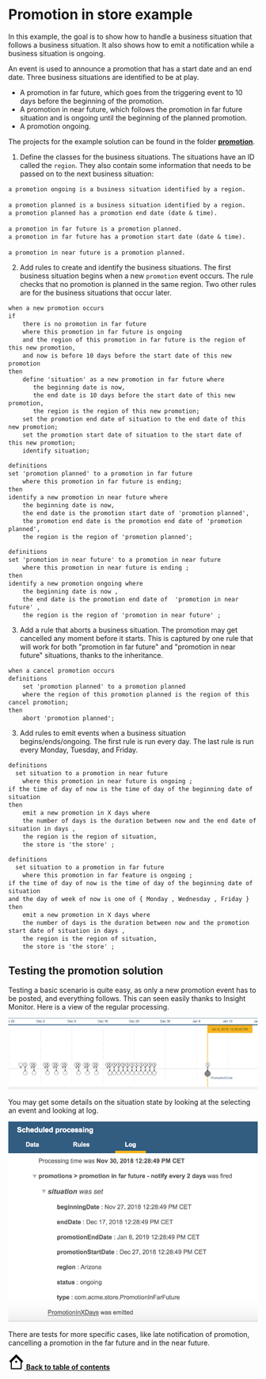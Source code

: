 # Promotion in store example

In this example, the goal is to show how to handle a business situation that follows a business situation. It also shows how to emit a notification while a business situation is ongoing.

An event is used to announce a promotion that has a start date and an end date. Three business situations are identified to be at play.

-   A promotion in far future, which goes from the triggering event to 10 days before the beginning of the promotion.
-   A promotion in near future, which follows the promotion in far future situation and is ongoing until the beginning of the planned promotion.
-   A promotion ongoing.

The projects for the example solution can be found in the folder **[promotion](../promotion)**.

1.   Define the classes for the business situations. 
The situations have an ID called the `region`. 
They also contain some information that needs to be passed on to the next business situation:

```BMD
a promotion ongoing is a business situation identified by a region.

a promotion planned is a business situation identified by a region.
a promotion planned has a promotion end date (date & time).

a promotion in far future is a promotion planned.
a promotion in far future has a promotion start date (date & time).

a promotion in near future is a promotion planned.
```

2.   Add rules to create and identify the business situations. 
The first business situation begins when a new `promotion` event occurs. 
The rule checks that no promotion is planned in the same region. 
Two other rules are for the business situations that occur later.


```BERL
when a new promotion occurs
if
    there is no promotion in far future
    where this promotion in far future is ongoing
    and the region of this promotion in far future is the region of this new promotion,
    and now is before 10 days before the start date of this new promotion
then
    define 'situation' as a new promotion in far future where
       the beginning date is now,
       the end date is 10 days before the start date of this new promotion,
       the region is the region of this new promotion;
    set the promotion end date of situation to the end date of this new promotion;
    set the promotion start date of situation to the start date of this new promotion;
    identify situation;
```

```BERL
definitions
set 'promotion planned' to a promotion in far future  
    where this promotion in far future is ending;
then
identify a new promotion in near future where
    the beginning date is now,
    the end date is the promotion start date of 'promotion planned',
    the promotion end date is the promotion end date of 'promotion planned',
    the region is the region of 'promotion planned';
```

```BERL
definitions
set 'promotion in near future' to a promotion in near future 
    where this promotion in near future is ending ;
then
identify a new promotion ongoing where 
    the beginning date is now ,
    the end date is the promotion end date of  'promotion in near future' ,
    the region is the region of 'promotion in near future' ;
```

3. Add a rule that aborts a business situation.
The promotion may get cancelled any moment before it starts. This is captured by one rule that will work for both "promotion in far future" and "promotion in near future" situations, thanks to the inheritance.

```BERL
when a cancel promotion occurs 
definitions
    set 'promotion planned' to a promotion planned
    where the region of this promotion planned is the region of this cancel promotion;
then
    abort 'promotion planned';
```

3.   Add rules to emit events when a business situation begins/ends/ongoing. 
The first rule is run every day.
The last rule is run every Monday, Tuesday, and Friday.


```BERL
definitions
  set situation to a promotion in near future 
    where this promotion in near future is ongoing ;
if the time of day of now is the time of day of the beginning date of situation
then 
    emit a new promotion in X days where 
    the number of days is the duration between now and the end date of situation in days ,
    the region is the region of situation,
    the store is 'the store' ;
```

```BERL
definitions
  set situation to a promotion in far future 
    where this promotion in far feature is ongoing ;
if the time of day of now is the time of day of the beginning date of situation
and the day of week of now is one of { Monday , Wednesday , Friday } 
then 
    emit a new promotion in X days where 
    the number of days is the duration between now and the promotion start date of situation in days ,
    the region is the region of situation,
    the store is 'the store' ;
```

## Testing the promotion solution

Testing a basic scenario is quite easy, as only a new promotion event has to be posted, and everything follows. This can seen easily thanks to Insight Monitor. Here is a view of the regular processing.

![Insight Monitor timeline](../docs/images/insight-inspector-promotion.png)

You may get some details on the situation state by looking at the selecting an event and looking at log.

![Insight Monitor log detail](../docs/images/insight-inspector-promotion-log.png)

There are tests for more specific cases, like late notification of promotion, cancelling a promotion in the far future and in the near future.

[![Back to table of contents icon](../images/home_32.png) **Back to table of contents**](../README.md)






